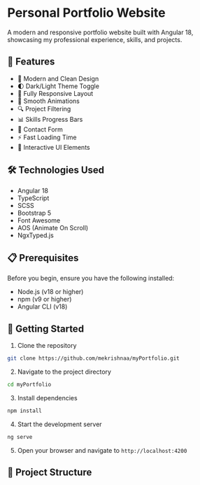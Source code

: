 # Personal Portfolio Website

A modern and responsive portfolio website built with Angular 18, showcasing my professional experience, skills, and projects.

## 🌟 Features

- 🎨 Modern and Clean Design
- 🌓 Dark/Light Theme Toggle
- 📱 Fully Responsive Layout
- 🎯 Smooth Animations
- 🔍 Project Filtering
- 📊 Skills Progress Bars
- 📝 Contact Form
- ⚡ Fast Loading Time
- 🎉 Interactive UI Elements

## 🛠️ Technologies Used

- Angular 18
- TypeScript
- SCSS
- Bootstrap 5
- Font Awesome
- AOS (Animate On Scroll)
- NgxTyped.js

## 📋 Prerequisites

Before you begin, ensure you have the following installed:
- Node.js (v18 or higher)
- npm (v9 or higher)
- Angular CLI (v18)

## 🚀 Getting Started

1. Clone the repository
```bash
git clone https://github.com/mekrishnaa/myPortfolio.git
```

2. Navigate to the project directory
```bash
cd myPortfolio
```

3. Install dependencies
```bash
npm install
```

4. Start the development server
```bash
ng serve
```

5. Open your browser and navigate to `http://localhost:4200`

## 📁 Project Structure 